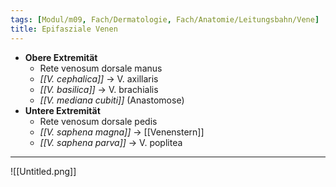 ```yaml
---
tags: [Modul/m09, Fach/Dermatologie, Fach/Anatomie/Leitungsbahn/Vene]
title: Epifasziale Venen
---
```

- **Obere Extremität**
	- Rete venosum dorsale manus
	- *[[V. cephalica]]* → V. axillaris
	- *[[V. basilica]]* → V. brachialis
	- *[[V. mediana cubiti]]* (Anastomose)
- **Untere Extremität**
	- Rete venosum dorsale pedis
	- *[[V. saphena magna]]* → [[Venenstern]]
	- *[[V. saphena parva]]* → V. poplitea
---
![[Untitled.png]]

